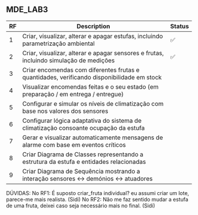 ## MDE_LAB3

| RF  | Description                                                                                        | Status |
|-----|----------------------------------------------------------------------------------------------------|--------|
| 1   | Criar, visualizar, alterar e apagar estufas, incluindo parametrização ambiental                    | ✅     |
| 2   | Criar, visualizar, alterar e apagar sensores e frutas, incluindo simulação de medições             | ✅     |
| 3   | Criar encomendas com diferentes frutas e quantidades, verificando disponibilidade em stock         |        |
| 4   | Visualizar encomendas feitas e o seu estado (em preparação / em entrega / entregue)                |        |
| 5   | Configurar e simular os níveis de climatização com base nos valores dos sensores                   |        |
| 6   | Configurar lógica adaptativa do sistema de climatização consoante ocupação da estufa               |        |
| 7   | Gerar e visualizar automaticamente mensagens de alarme com base em eventos críticos                |        |
| 8   | Criar Diagrama de Classes representando a estrutura da estufa e entidades relacionadas             |        |
| 9   | Criar Diagrama de Sequência mostrando a interação sensores ↔ demónios ↔ atuadores                  |        |




DÚVIDAS:
     No RF1: É suposto criar_fruta individual? eu assumi criar um lote, parece-me mais realista.        (Sidi)
     No RF2: Não me faz sentido mudar a estufa de uma fruta, deixei caso seja necessário mais no final. (Sidi)
       
